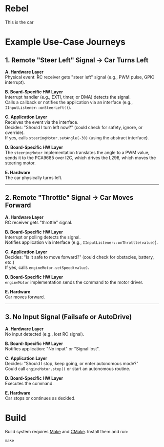 # Rebel
This is the car

# Example Use-Case Journeys

## 1. Remote "Steer Left" Signal → Car Turns Left

**A. Hardware Layer**  
Physical event: RC receiver gets "steer left" signal (e.g., PWM pulse, GPIO interrupt).

**B. Board-Specific HW Layer**  
Interrupt handler (e.g., EXTI, timer, or DMA) detects the signal.  
Calls a callback or notifies the application via an interface (e.g., `IInputListener::onSteerLeft()`).

**C. Application Layer**  
Receives the event via the interface.  
Decides: "Should I turn left now?" (could check for safety, ignore, or override).  
If yes, calls `steeringMotor.setAngle(-30)` (using the abstract interface).

**D. Board-Specific HW Layer**  
The `steeringMotor` implementation translates the angle to a PWM value, sends it to the PCA9685 over I2C, which drives the L298, which moves the steering motor.

**E. Hardware**  
The car physically turns left.

---

## 2. Remote "Throttle" Signal → Car Moves Forward

**A. Hardware Layer**  
RC receiver gets "throttle" signal.

**B. Board-Specific HW Layer**  
Interrupt or polling detects the signal.  
Notifies application via interface (e.g., `IInputListener::onThrottle(value)`).

**C. Application Layer**  
Decides: "Is it safe to move forward?" (could check for obstacles, battery, etc.)  
If yes, calls `engineMotor.setSpeed(value)`.

**D. Board-Specific HW Layer**  
`engineMotor` implementation sends the command to the motor driver.

**E. Hardware**  
Car moves forward.

---

## 3. No Input Signal (Failsafe or AutoDrive)

**A. Hardware Layer**  
No input detected (e.g., lost RC signal).

**B. Board-Specific HW Layer**  
Notifies application: "No input" or "Signal lost".

**C. Application Layer**  
Decides: "Should I stop, keep going, or enter autonomous mode?"  
Could call `engineMotor.stop()` or start an autonomous routine.

**D. Board-Specific HW Layer**  
Executes the command.

**E. Hardware**  
Car stops or continues as decided.

# Build
Build system requires [Make](http://www.gnu.org/software/make) and [CMake](https://cmake.org). Install them and run:
```shell
make
```